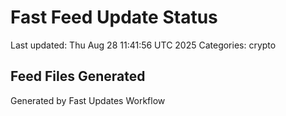 # Fast Feed Update Status
Last updated: Thu Aug 28 11:41:56 UTC 2025
Categories: crypto

## Feed Files Generated

Generated by Fast Updates Workflow
